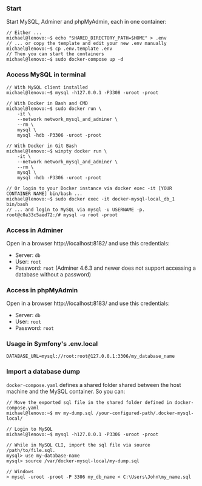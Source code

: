 ### Start
Start MySQL, Adminer and phpMyAdmin, each in one container:
```console
// Either ...
michael@lenovo:~$ echo "SHARED_DIRECTORY_PATH=$HOME" > .env
// ... or copy the template and edit your new .env manually
michael@lenovo:~$ cp .env.template .env
// Then you can start the containers
michael@lenovo:~$ sudo docker-compose up -d
```

### Access MySQL in terminal
```console
// With MySQL client installed
michael@lenovo:~$ mysql -h127.0.0.1 -P3308 -uroot -proot

// With Docker in Bash and CMD
michael@lenovo:~$ sudo docker run \
    -it \
    --network network_mysql_and_adminer \
    --rm \
    mysql \
    mysql -hdb -P3306 -uroot -proot

// With Docker in Git Bash
michael@lenovo:~$ winpty docker run \
    -it \
    --network network_mysql_and_adminer \
    --rm \
    mysql \
    mysql -hdb -P3306 -uroot -proot

// Or login to your Docker instance via docker exec -it [YOUR CONTAINER NAME] bin/bash ...
michael@lenovo:~$ sudo docker exec -it docker-mysql-local_db_1 bin/bash
// ... and login to MySQL via mysql -u USERNAME -p.
root@c0a33c5aed72:/# mysql -u root -proot
```

### Access in Adminer
Open in a browser http://localhost:8182/ and use this credentials:
- Server: `db`
- User: `root`
- Password: `root` (Adminer 4.6.3 and newer does not support accessing a database without a password)

### Access in phpMyAdmin
Open in a browser http://localhost:8183/ and use this credentials:
- Server: `db`
- User: `root`
- Password: `root`

### Usage in Symfony's .env.local
```
DATABASE_URL=mysql://root:root@127.0.0.1:3306/my_database_name
```

### Import a database dump
`docker-compose.yaml` defines a shared folder shared between the host machine 
and the MySQL container. So you can:
```console
// Move the exported sql file in the shared folder defined in docker-compose.yaml
michael@lenovo:~$ mv my-dump.sql /your-configured-path/.docker-mysql-local/

// Login to MySQL
michael@lenovo:~$ mysql -h127.0.0.1 -P3306 -uroot -proot

// While in MySQL CLI, import the sql file via source /path/to/file.sql.
mysql> use my-database-name
mysql> source /var/docker-mysql-local/my-dump.sql

// Windows
> mysql -uroot -proot -P 3306 my_db_name < C:\Users\John\my_name.sql
```
